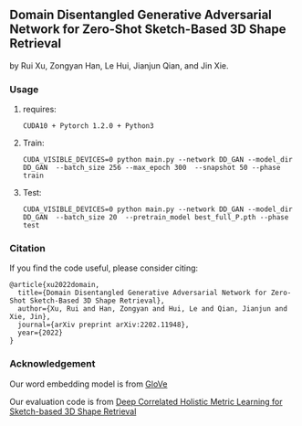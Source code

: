 ## Domain Disentangled Generative Adversarial Network for Zero-Shot Sketch-Based 3D Shape Retrieval

by  Rui Xu, Zongyan Han, Le Hui, Jianjun Qian, and Jin Xie.

### Usage

1. requires:

   ```
   CUDA10 + Pytorch 1.2.0 + Python3
   ```

2. Train:

   ```
   CUDA_VISIBLE_DEVICES=0 python main.py --network DD_GAN --model_dir DD_GAN  --batch_size 256 --max_epoch 300  --snapshot 50 --phase train
   ```

3. Test:

   ```
   CUDA_VISIBLE_DEVICES=0 python main.py --network DD_GAN --model_dir DD_GAN  --batch_size 20  --pretrain_model best_full_P.pth --phase test
   ```



### Citation

If you find the code useful, please consider citing:

```
@article{xu2022domain,
  title={Domain Disentangled Generative Adversarial Network for Zero-Shot Sketch-Based 3D Shape Retrieval},
  author={Xu, Rui and Han, Zongyan and Hui, Le and Qian, Jianjun and Xie, Jin},
  journal={arXiv preprint arXiv:2202.11948},
  year={2022}
}
```

### Acknowledgement

Our word embedding model is from [GloVe](https://github.com/stanfordnlp/GloVe)

Our evaluation code is from [Deep Correlated Holistic Metric Learning for Sketch-based 3D Shape Retrieval](https://github.com/csjinxie/Sketch-based-3D-shape-retrieval)
